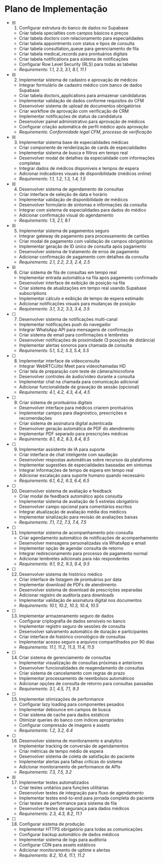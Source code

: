 # Plano de Implementação

- [x] 1. Configurar estrutura do banco de dados no Supabase





  - Criar tabela specialties com campos básicos e preços
  - Criar tabela doctors com relacionamento para especialidades
  - Criar tabela appointments com status e tipos de consulta
  - Criar tabela consultation_queue para gerenciamento de fila
  - Criar tabela medical_records para prontuários digitais
  - Criar tabela notifications para sistema de notificações
  - Configurar Row Level Security (RLS) para todas as tabelas
  - _Requirements: 1.1, 2.3, 3.1, 8.1, 11.1_

- [x] 2. Implementar sistema de cadastro e aprovação de médicos






  - Integrar formulário de cadastro médico com banco de dados Supabase
  - Criar tabela doctors_applications para armazenar candidaturas
  - Implementar validação de dados conforme requisitos do CFM
  - Desenvolver sistema de upload de documentos obrigatórios
  - Criar workflow de aprovação com verificação de CRM
  - Implementar notificações de status da candidatura
  - Desenvolver painel administrativo para aprovação de médicos
  - Configurar criação automática de perfil médico após aprovação
  - _Requirements: Conformidade legal CFM, processo de verificação_

- [x] 3. Implementar sistema base de especialidades médicas








  - Criar componente de renderização de cards de especialidades
  - Implementar sistema de busca e filtros em tempo real
  - Desenvolver modal de detalhes da especialidade com informações completas
  - Integrar dados de médicos disponíveis e tempos de espera
  - Adicionar indicadores visuais de disponibilidade (médicos online)
  - _Requirements: 1.1, 1.2, 1.3, 1.4, 1.5_

- [x] 4. Desenvolver sistema de agendamento de consultas



  - Criar interface de seleção de data e horário
  - Implementar validação de disponibilidade de médicos
  - Desenvolver formulário de sintomas e informações da consulta
  - Integrar com sistema de especialidades para dados do médico
  - Adicionar confirmação visual do agendamento
  - _Requirements: 1.5, 2.1, 8.1_

- [x] 5. Implementar sistema de pagamentos seguro



  - Integrar gateway de pagamento para processamento de cartões
  - Criar modal de pagamento com validação de campos obrigatórios
  - Implementar geração de ID único de consulta após pagamento
  - Desenvolver sistema de tratamento de erros de pagamento
  - Adicionar confirmação de pagamento com detalhes da consulta
  - _Requirements: 2.1, 2.2, 2.3, 2.4, 2.5_

- [x] 6. Criar sistema de fila de consultas em tempo real






  - Implementar entrada automática na fila após pagamento confirmado
  - Desenvolver interface de exibição de posição na fila
  - Criar sistema de atualizações em tempo real usando Supabase subscriptions
  - Implementar cálculo e exibição de tempo de espera estimado
  - Adicionar notificações visuais para mudanças de posição
  - _Requirements: 3.1, 3.2, 3.3, 3.4, 3.5_

- [ ] 7. Desenvolver sistema de notificações multi-canal



  - Implementar notificações push do navegador
  - Integrar WhatsApp API para mensagens de confirmação
  - Criar sistema de email para confirmações e lembretes
  - Desenvolver notificações de proximidade (3 posições de distância)
  - Implementar alertas sonoros para chamada de consulta
  - _Requirements: 5.1, 5.2, 5.3, 5.4, 5.5_

- [ ] 8. Implementar interface de videoconsulta
  - Integrar WebRTC/Jitsi Meet para videochamadas HD
  - Criar tela de preparação com teste de câmera/microfone
  - Desenvolver controles de áudio/vídeo durante a consulta
  - Implementar chat na chamada para comunicação adicional
  - Adicionar funcionalidade de gravação de sessão (opcional)
  - _Requirements: 4.1, 4.2, 4.3, 4.4, 4.5_

- [ ] 9. Criar sistema de prontuários digitais
  - Desenvolver interface para médicos criarem prontuários
  - Implementar campos para diagnóstico, prescrições e recomendações
  - Criar sistema de assinatura digital autenticada
  - Desenvolver geração automática de PDF do atendimento
  - Implementar PDF separado para prescrições médicas
  - _Requirements: 8.1, 8.2, 8.3, 8.4, 8.5_

- [ ] 9. Implementar assistente de IA para suporte
  - Criar interface de chat inteligente com saudação
  - Desenvolver respostas automáticas sobre recursos da plataforma
  - Implementar sugestões de especialidades baseadas em sintomas
  - Integrar informações de tempo de espera em tempo real
  - Adicionar escalação para suporte humano quando necessário
  - _Requirements: 6.1, 6.2, 6.3, 6.4, 6.5_

- [ ] 10. Desenvolver sistema de avaliação e feedback
  - Criar modal de feedback automático após consulta
  - Implementar sistema de avaliação de 5 estrelas obrigatório
  - Desenvolver campo opcional para comentários escritos
  - Integrar atualização de avaliação média dos médicos
  - Implementar sinalização para revisão de avaliações baixas
  - _Requirements: 7.1, 7.2, 7.3, 7.4, 7.5_

- [ ] 11. Implementar sistema de acompanhamento pós-consulta
  - Criar agendamento automático de notificações de acompanhamento
  - Desenvolver mensagens personalizadas via WhatsApp e email
  - Implementar opção de agendar consulta de retorno
  - Integrar redirecionamento para processo de pagamento normal
  - Adicionar lembretes adicionais para não respondentes
  - _Requirements: 9.1, 9.2, 9.3, 9.4, 9.5_

- [ ] 12. Desenvolver sistema de histórico médico
  - Criar interface de listagem de prontuários por data
  - Implementar download de PDFs de atendimento
  - Desenvolver sistema de download de prescrições separadas
  - Adicionar registro de auditoria para downloads
  - Implementar validação de assinatura digital nos documentos
  - _Requirements: 10.1, 10.2, 10.3, 10.4, 10.5_

- [ ] 13. Implementar armazenamento seguro de dados
  - Configurar criptografia de dados sensíveis no banco
  - Implementar registro seguro de sessões de consulta
  - Desenvolver salvamento automático de duração e participantes
  - Criar interface de histórico cronológico de consultas
  - Implementar acesso seguro a arquivos compartilhados por 90 dias
  - _Requirements: 11.1, 11.2, 11.3, 11.4, 11.5_

- [ ] 14. Criar sistema de gerenciamento de consultas
  - Implementar visualização de consultas próximas e anteriores
  - Desenvolver funcionalidades de reagendamento de consultas
  - Criar sistema de cancelamento com regras de prazo
  - Implementar processamento de reembolsos automáticos
  - Adicionar opções de consulta de retorno para consultas passadas
  - _Requirements: 3.1, 4.5, 7.1, 9.3_

- [ ] 15. Implementar otimizações de performance
  - Configurar lazy loading para componentes pesados
  - Implementar debounce em campos de busca
  - Criar sistema de cache para dados estáticos
  - Otimizar queries do banco com índices apropriados
  - Configurar compressão de imagens e assets
  - _Requirements: 1.2, 3.2, 6.4_

- [ ] 16. Desenvolver sistema de monitoramento e analytics
  - Implementar tracking de conversão de agendamentos
  - Criar métricas de tempo médio de espera
  - Desenvolver sistema de coleta de satisfação do paciente
  - Implementar alertas para falhas críticas do sistema
  - Adicionar monitoramento de performance de APIs
  - _Requirements: 7.3, 7.5, 3.2_

- [x] 17. Implementar testes automatizados



  - Criar testes unitários para funções utilitárias
  - Desenvolver testes de integração para fluxo de agendamento
  - Implementar testes end-to-end para jornada completa do paciente
  - Criar testes de performance para sistema de fila
  - Desenvolver testes de segurança para dados médicos
  - _Requirements: 2.3, 4.3, 8.2, 11.1_

- [ ] 18. Configurar sistema de produção
  - Implementar HTTPS obrigatório para todas as comunicações
  - Configurar backup automático de dados médicos
  - Implementar sistema de logs para auditoria
  - Configurar CDN para assets estáticos
  - Adicionar monitoramento de uptime e alertas
  - _Requirements: 8.2, 10.4, 11.1, 11.2_